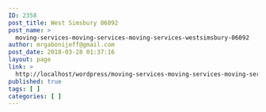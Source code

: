 ```yaml
---
ID: 2358
post_title: West Simsbury 06092
post_name: >
  moving-services-moving-services-moving-services-westsimsbury-06092
author: mrgabonijeff@gmail.com
post_date: 2018-03-28 01:37:16
layout: page
link: >
  http://localhost/wordpress/moving-services-moving-services-moving-services-westsimsbury-06092/
published: true
tags: [ ]
categories: [ ]
---
```

